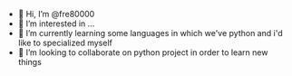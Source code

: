 - 👋 Hi, I’m @fre80000
- 👀 I’m interested in ...
- 🌱 I’m currently learning some languages in which we've python and i'd like to specialized myself
- 💞️ I’m looking to collaborate on python project in order to learn new things


<!---
fre80000/fre80000 is a ✨ special ✨ repository because its `README.md` (this file) appears on your GitHub profile.
You can click the Preview link to take a look at your changes.
--->
